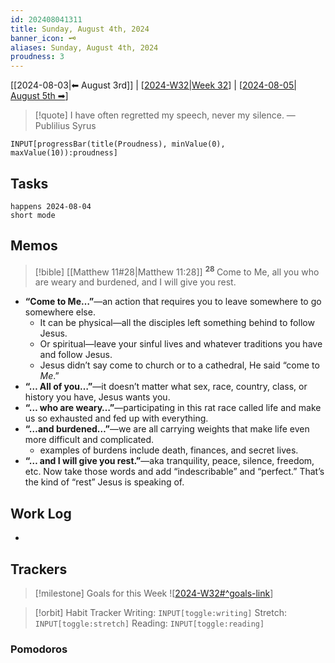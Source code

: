 ```yaml
---
id: 202408041311
title: Sunday, August 4th, 2024
banner_icon: 🗝️
aliases: Sunday, August 4th, 2024
proudness: 3
---
```


[[2024-08-03|⬅ August 3rd]] | [[2024-W32|Week 32]] | [[2024-08-05| August 5th ➡]]

> [!quote] I have often regretted my speech, never my silence.
> — Publilius Syrus

```meta-bind
INPUT[progressBar(title(Proudness), minValue(0), maxValue(10)):proudness]
```

## Tasks

```tasks
happens 2024-08-04
short mode
```

## Memos

>[!bible] [[Matthew 11#28|Matthew 11:28]]
<sup>**28** </sup> Come to Me, all you who are weary and burdened, and I will give you rest. 

- **“Come to Me…”**—an action that requires you to leave somewhere to go somewhere else.
	- It can be physical—all the disciples left something behind to follow Jesus.
	- Or spiritual—leave your sinful lives and whatever traditions you have and follow Jesus.
	- Jesus didn’t say come to church or to a cathedral, He said “come to *Me*.”
- **“… All of you…”**—it doesn’t matter what sex, race, country, class, or history you have, Jesus wants you.
- **“… who are weary…”**—participating in this rat race called life and make us so exhausted and fed up with everything.
- **“…and burdened…”**—we are all carrying weights that make life even more difficult and complicated.
	- examples of burdens include death, finances, and secret lives.
- **“… and I will give you rest.”**—aka tranquility, peace, silence, freedom, etc. Now take those words and add “indescribable” and “perfect.” That’s the kind of “rest” Jesus is speaking of.

## Work Log

- 

## Trackers

> [!milestone] Goals for this Week
> ![[2024-W32#^goals-link]]

> [!orbit] Habit Tracker
> Writing: `INPUT[toggle:writing]` Stretch: `INPUT[toggle:stretch]` Reading: `INPUT[toggle:reading]`

### Pomodoros

[//begin]: # "Autogenerated link references for markdown compatibility"
[2024-W32|Week 32]: <../../24.00 Weeks/2024-W32> "Week 32 of 2024"
[2024-08-05| August 5th ➡]: 2024-08-05 "Monday, August 5th, 2024"
[2024-W32#^goals-link]: <../../24.00 Weeks/2024-W32> "Week 32 of 2024"
[//end]: # "Autogenerated link references"